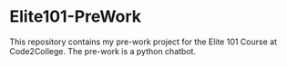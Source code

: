 # Elite101-PreWork
This repository contains my pre-work project for the Elite 101 Course at Code2College.
The pre-work is a python chatbot.
